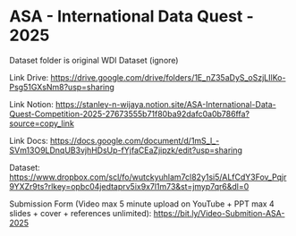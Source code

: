 # ASA - International Data Quest - 2025

Dataset folder is original WDI Dataset (ignore)

Link Drive:
https://drive.google.com/drive/folders/1E_nZ35aDyS_oSzjLIlKo-Psg51GXsNm8?usp=sharing

Link Notion:
https://stanley-n-wijaya.notion.site/ASA-International-Data-Quest-Competition-2025-27673555b71f80ba92dafc0a0b786ffa?source=copy_link

Link Docs:
https://docs.google.com/document/d/1mS_l_-SVm13O9LDnqUB3vjhHDsUp-fYjfaCEaZjipzk/edit?usp=sharing

Dataset:
https://www.dropbox.com/scl/fo/wutckyuhlam7cl82y1si5/ALfCdY3Fov_Pqjr9YXZr9ts?rlkey=opbc04jedtaprv5ix9x7l1m73&st=jmyp7qr6&dl=0

Submission Form (Video max 5 minute upload on YouTube + PPT max 4 slides + cover + references unlimited):
https://bit.ly/Video-Submition-ASA-2025